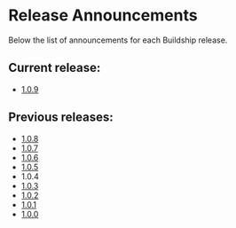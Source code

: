 # Release Announcements

Below the list of announcements for each Buildship release.

## Current release:
- [1.0.9](https://discuss.gradle.org/t/buildship-1-0-9-is-now-available/14429)

## Previous releases:
- [1.0.8](https://discuss.gradle.org/t/buildship-1-0-8-is-now-available/14199)
- [1.0.7](https://discuss.gradle.org/t/buildship-1-0-7-is-now-available/13232)
- [1.0.6](https://discuss.gradle.org/t/buildship-1-0-6-is-now-available/12957)
- [1.0.5](https://discuss.gradle.org/t/buildship-1-0-5-is-now-available/11850)
- 1.0.4
- [1.0.3](https://discuss.gradle.org/t/buildship-1-0-3-is-now-available/11762)
- [1.0.2](https://discuss.gradle.org/t/buildship-1-0-2-is-now-available/11407)
- [1.0.1](https://discuss.gradle.org/t/buildship-1-0-1-is-now-available/10470)
- [1.0.0](https://gradle.org/press-release/eclipse-gradle/)
